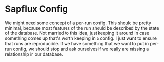 # Sapflux Config

We might need some concept of a per-run config. This should be pretty minimal, because most features of the run should be described by the state of the database. Not married to this idea, just keeping it around in case something comes up that's worth keeping in a config. I just want to ensure that runs are reproducible. If we have something that we want to put in per-run config, we should stop and ask ourselves if we really are missing a relationship in our database.